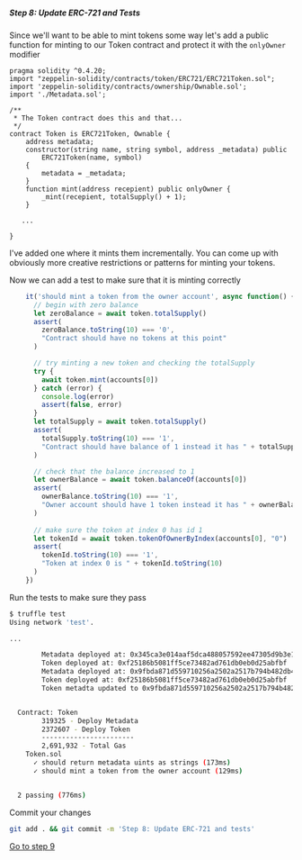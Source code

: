 
##### Step 8: Update ERC-721 and Tests

Since we'll want to be able to mint tokens some way let's add a public function for minting to our Token contract and protect it with the `onlyOwner` modifier

```solid
pragma solidity ^0.4.20;
import "zeppelin-solidity/contracts/token/ERC721/ERC721Token.sol";
import 'zeppelin-solidity/contracts/ownership/Ownable.sol';
import './Metadata.sol';

/**
 * The Token contract does this and that...
 */
contract Token is ERC721Token, Ownable {
    address metadata;
    constructor(string name, string symbol, address _metadata) public
        ERC721Token(name, symbol)
    { 
        metadata = _metadata;
    }
    function mint(address recepient) public onlyOwner {
        _mint(recepient, totalSupply() + 1);
    }

   ...
   
}
```

I've added one where it mints them incrementally. You can come up with obviously more creative restrictions or patterns for minting your tokens.

Now we can add a test to make sure that it is minting correctly

```javascript
    it('should mint a token from the owner account', async function() {
      // begin with zero balance
      let zeroBalance = await token.totalSupply()
      assert(
        zeroBalance.toString(10) === '0',
        "Contract should have no tokens at this point"
      )

      // try minting a new token and checking the totalSupply
      try {
        await token.mint(accounts[0])
      } catch (error) {
        console.log(error)
        assert(false, error)
      }
      let totalSupply = await token.totalSupply()
      assert(
        totalSupply.toString(10) === '1',
        "Contract should have balance of 1 instead it has " + totalSupply.toString(10)
      )

      // check that the balance increased to 1
      let ownerBalance = await token.balanceOf(accounts[0])
      assert(
        ownerBalance.toString(10) === '1',
        "Owner account should have 1 token instead it has " + ownerBalance.toString(10)
      )
      
      // make sure the token at index 0 has id 1
      let tokenId = await token.tokenOfOwnerByIndex(accounts[0], "0")
      assert(
        tokenId.toString(10) === '1',
        "Token at index 0 is " + tokenId.toString(10)
      )
    })
```

Run the tests to make sure they pass

```bash
$ truffle test
Using network 'test'.

...

        Metadata deployed at: 0x345ca3e014aaf5dca488057592ee47305d9b3e10
        Token deployed at: 0xf25186b5081ff5ce73482ad761db0eb0d25abfbf
        Metadata deployed at: 0x9fbda871d559710256a2502a2517b794b482db40
        Token deployed at: 0xf25186b5081ff5ce73482ad761db0eb0d25abfbf
        Token metadta updated to 0x9fbda871d559710256a2502a2517b794b482db40


  Contract: Token
        319325 - Deploy Metadata
        2372607 - Deploy Token
        -----------------------
        2,691,932 - Total Gas
    Token.sol
      ✓ should return metadata uints as strings (173ms)
      ✓ should mint a token from the owner account (129ms)


  2 passing (776ms)
```

Commit your changes

```bash
git add . && git commit -m 'Step 8: Update ERC-721 and tests'
```

[Go to step 9](1-9.md)